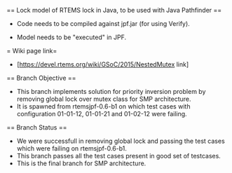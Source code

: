 == Lock model of RTEMS lock in Java, to be used with Java Pathfinder ==

* Code needs to be compiled against jpf.jar (for using Verify).

* Model needs to be "executed" in JPF.

= Wiki page link=
* [https://devel.rtems.org/wiki/GSoC/2015/NestedMutex link] 

== Branch Objective ==

* This branch implements solution for priority inversion problem by removing global lock over mutex class for SMP
  architecture.
* It is spawned from rtemsjpf-0.6-b1 on which test cases with configuration 01-01-12, 01-01-21 and 01-02-12 were failing.

== Branch Status ==

* We were successfull in removing global lock and passing the test cases which were failing on rtemsjpf-0.6-b1.
* This branch passes all the test cases present in good set of testcases.
* This is the final branch for SMP architecture.